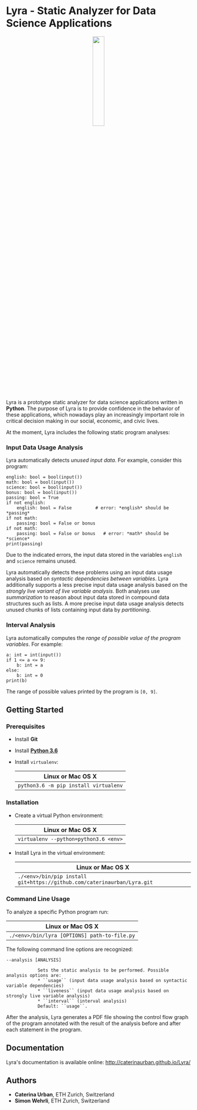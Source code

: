 # Lyra - Static Analyzer for Data Science Applications

<p align="center">
  <img src ="https://raw.githubusercontent.com/caterinaurban/Lyra/master/lyra.png" width="25%"/>
</p>

Lyra is a prototype static analyzer for data science applications written in **Python**. 
The purpose of Lyra is to provide confidence in the behavior of these applications,
which nowadays play an increasingly important role 
in critical decision making in our social, economic, and civic lives.

At the moment, Lyra includes the following static program analyses:

### Input Data Usage Analysis
 
Lyra automatically detects *unused input data*. For example, consider this program:

```
english: bool = bool(input())
math: bool = bool(input())
science: bool = bool(input())
bonus: bool = bool(input())
passing: bool = True
if not english:
    english: bool = False         # error: *english* should be *passing*
if not math:
    passing: bool = False or bonus
if not math:
    passing: bool = False or bonus   # error: *math* should be *science*
print(passing)
```

Due to the indicated errors, 
the input data stored in the variables ``english`` and ``science`` remains unused.

Lyra automatically detects these problems using an input data usage analysis
based on *syntactic dependencies between variables*.
Lyra additionally supports a less precise input data usage analysis 
based on the *strongly live variant of live variable analysis*.
Both analyses use *summarization* to reason about 
input data stored in compound data structures such as lists.
A more precise input data usage analysis detects 
unused chunks of lists containing input data by *partitioning*.

### Interval Analysis

Lyra automatically computes the *range of possible value of the program variables*. For example:

```
a: int = int(input())
if 1 <= a <= 9:
    b: int = a
else:
    b: int = 0
print(b)
```

The range of possible values printed by the program is ``[0, 9]``.

## Getting Started 

### Prerequisites

* Install **Git**

* Install [**Python 3.6**](http://www.python.org/)

* Install ``virtualenv``:

    | Linux or Mac OS X                     |
    | ------------------------------------- |
    | `python3.6 -m pip install virtualenv` |


### Installation

* Create a virtual Python environment:

    | Linux or Mac OS X                     |
    | ------------------------------------- |
    | `virtualenv --python=python3.6 <env>` |

* Install Lyra in the virtual environment:

    | Linux or Mac OS X                                                       |
    | ----------------------------------------------------------------------- |
    | `./<env>/bin/pip install git+https://github.com/caterinaurban/Lyra.git` | 
    
### Command Line Usage

To analyze a specific Python program run:

   | Linux or Mac OS X                            |
   | ---------------------------------------------|
   | `./<env>/bin/lyra [OPTIONS] path-to-file.py` | 
   
The following command line options are recognized:

    --analysis [ANALYSIS]   
    
                Sets the static analysis to be performed. Possible analysis options are:
                * ``usage`` (input data usage analysis based on syntactic variable dependencies)
                * ``liveness`` (input data usage analysis based on strongly live variable analysis)
                * ``interval`` (interval analysis)
                Default: ``usage``.

After the analysis, Lyra generates a PDF file showing the control flow graph of the program
annotated with the result of the analysis before and after each statement in the program.

## Documentation

Lyra's documentation is available online: http://caterinaurban.github.io/Lyra/

## Authors

* **Caterina Urban**, ETH Zurich, Switzerland
* **Simon Wehrli**, ETH Zurich, Switzerland
